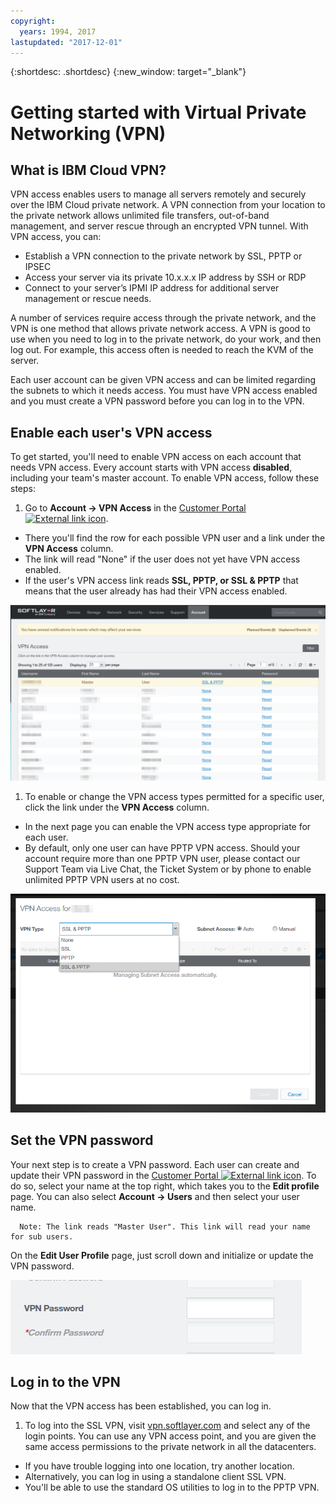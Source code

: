 ```yaml
---
copyright:
  years: 1994, 2017
lastupdated: "2017-12-01"
---
```


{:shortdesc: .shortdesc}
{:new_window: target="_blank"}

# Getting started with Virtual Private Networking (VPN)

## What is IBM Cloud VPN?

VPN access enables users to manage all servers remotely and securely over the IBM Cloud private network. A VPN connection from your location to the private network allows unlimited file transfers, out-of-band management, and server rescue through an encrypted VPN tunnel. With VPN access, you can:

* Establish a VPN connection to the private network by SSL, PPTP or IPSEC
* Access your server via its private 10.x.x.x IP address by SSH or RDP
* Connect to your server’s IPMI IP address for additional server management or rescue needs.

A number of services require access through the private network, and the VPN is one method that allows private network access. A VPN is good to use when you need to log in to the private network, do your work, and then log out. For example, this access often is needed to reach the KVM of the server.

Each user account can be given VPN access and can be limited regarding the subnets to which it needs access. You must have VPN access enabled and you must create a VPN password before you can log in to the VPN.

## Enable each user's VPN access

To get started, you'll need to enable VPN access on each account that needs VPN access. Every account starts with VPN access **disabled**, including your team's master account. To enable VPN access, follow these steps:

1. Go to **Account -> VPN Access** in the [Customer Portal ![External link icon](../../icons/launch-glyph.svg "External link icon")](https://control.softlayer.com/).
* There you'll find the row for each possible VPN user and a link under the **VPN Access** column.
* The link will read "None" if the user does not yet have VPN access enabled.
* If the user's VPN access link reads **SSL, PPTP, or SSL & PPTP** that means that the user already has had their VPN access enabled.

![Softlayer Portal VPN Access table](images/vpnaccess01.png)

1. To enable or change the VPN access types permitted for a specific user, click the link under the **VPN Access** column.
* In the next page you can enable the VPN access type appropriate for each user.  
* By default, only one user can have PPTP VPN access. Should your account require more than one PPTP VPN user, please contact our Support Team via Live Chat, the Ticket System or by phone to enable unlimited PPTP VPN users at no cost.

![Assign VPN type access to a user](images/vpntype01.png)

## Set the VPN password

Your next step is to create a VPN password. Each user can create and update their VPN password in the [Customer Portal ![External link icon](../../icons/launch-glyph.svg "External link icon")](https://control.softlayer.com/). To do so, select your name at the top right, which takes you to the **Edit profile** page. You can also select **Account -> Users** and then select your user name.

      Note: The link reads "Master User". This link will read your name for sub users.

On the **Edit User Profile** page, just scroll down and initialize or update the VPN password.

![ Edit Profile VPN password fields](images/vpnpasswordfields.png)

## Log in to the VPN

Now that the VPN access has been established, you can log in.

1. To log into the SSL VPN, visit [vpn.softlayer.com](https://vpn.softlayer.com/) and select any of the login points. You can use any VPN access point, and you are given the same access permissions to the private network in all the datacenters.
* If you have trouble logging into one location, try another location.
* Alternatively, you can log in using a standalone client SSL VPN.
* You'll be able to use the standard OS utilities to log in to the PPTP VPN.
